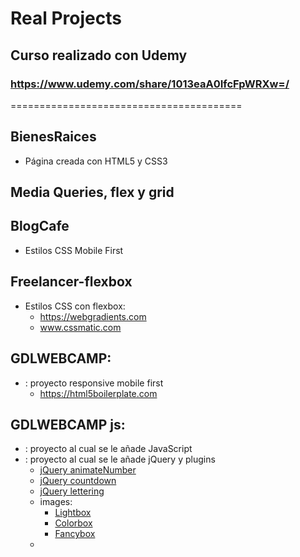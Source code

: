 # Real Projects
## Curso realizado con Udemy
### https://www.udemy.com/share/1013eaA0IfcFpWRXw=/


========================================

## BienesRaices
* Página creada con HTML5 y CSS3

## Media Queries, flex y grid

## BlogCafe
* Estilos CSS Mobile First

## Freelancer-flexbox
* Estilos CSS con flexbox:
  - https://webgradients.com
  - www.cssmatic.com

## GDLWEBCAMP:
* : proyecto responsive mobile first
  - https://html5boilerplate.com

## GDLWEBCAMP js:
* : proyecto al cual se le añade JavaScript
* : proyecto al cual se le añade jQuery y plugins
    - [jQuery animateNumber](https://aishek.github.io/jquery-animateNumber/) 
    - [jQuery countdown](http://hilios.github.io/jQuery.countdown/) 
    - [jQuery lettering](http://letteringjs.com)
    - images:
      * [Lightbox](https://lokeshdhakar.com/projects/lightbox2/)
      * [Colorbox](https://www.jacklmoore.com/colorbox/)
      * [Fancybox](http://fancybox.net)
    - 
